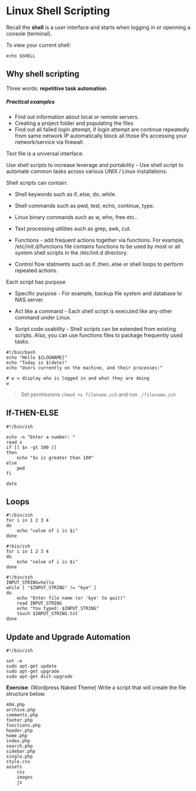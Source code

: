 # Linux Shell Scripting
<!-- https://bash.cyberciti.biz/guide/Main_Page -->

Recall the __shell__ is a user interface and starts when logging in or openning a console (terminal).  

To view your current shell:

```
echo $SHELL
```




## Why shell scripting

Three words: __repetitive task automation__.

##### Practical examples

- Find out information about local or remote servers.
- Creating a project folder and populating the files
- Find out all failed login attempt, if login attempt are continue repeatedly from same network IP 
	automatically block all those IPs accessing your network/service via firewall.












Text file is a universal interface.

Use shell scripts to increase leverage and portability - Use shell script to automate common tasks across various UNIX / Linux installations.



Shell scripts can contain:

- Shell keywords such as if..else, do..while.

- Shell commands such as pwd, test, echo, continue, type.

- Linux binary commands such as w, who, free etc..

- Text processing utilities such as grep, awk, cut.

- Functions - add frequent actions together via functions. For example, /etc/init.d/functions file contains functions to be used by most or all system shell scripts in the /etc/init.d directory.

- Control flow statments such as if..then..else or shell loops to perform repeated actions.

Each script has purpose

- Specific purpose - For example, backup file system and database to NAS server.

- Act like a command - Each shell script is executed like any other command under Linux.

- Script code usability - Shell scripts can be extended from existing scripts. Also, you can use functions files to package frequently used tasks.



```
#!/bin/bash
echo "Hello ${LOGNAME}"
echo "Today is $(date)"
echo "Users currently on the machine, and their processes:"

# w = display who is logged in and what they are doing
w  
```

> Set permissions `chmod +x filename.zsh` and run `./filename.zsh`



## If-THEN-ELSE
```
#!/bin/zsh

echo -n "Enter a number: "
read x
if [[ $x -gt 100 ]]
then
	echo "$x is greater than 100"
else
	pwd
fi

date
```



## Loops

```
#!/bin/zsh
for i in 1 2 3 4
do
	echo "value of i is $i"
done
```

```
#!bin/zsh
for i in 1 2 3 4
do
	echo "value of i is $i"
done
```

```
#!/bin/zsh
INPUT_STRING=hello
while [ "$INPUT_STRING" != "bye" ]
do
	echo "Enter file name (or 'bye' to quit)"
	read INPUT_STRING
	echo "You typed: $INPUT_STRING"
	touch $INPUT_STRING.txt
done
```



## Update and Upgrade Automation

```
#!/bin/zsh

set -e
sudo apt-get update
sudo apt-get upgrade
sudo apt-get dist-upgrade
```



__Exercise__: (Wordpress Naked Theme) Write a script that will create the file structure below. 

```
404.php
archive.php
comments.php
footer.php
functions.php
header.php
home.php
index.php
search.php
sidebar.php
single.php
style.css
assets
	css
	images
	js
	
```

